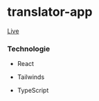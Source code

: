 
# translator-app
<a href="https://maxime-vds.github.io/translation-app/"> Live </a>

### Technologie 

<ul> <li> React </li> </ul>
<ul> <li> Tailwinds </li> </ul>
<ul> <li> TypeScript </li> </ul>
 
 
